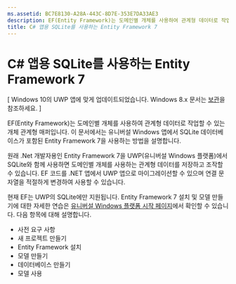 ```yaml
---
ms.assetid: BC7E8130-A28A-443C-8D7E-353E7DA33AE3
description: EF(Entity Framework)는 도메인별 개체를 사용하여 관계형 데이터로 작업할 수 있는 개체 관계형 매퍼입니다.
title: C# 앱용 SQLite를 사용하는 Entity Framework 7
---
```


# C# 앱용 SQLite를 사용하는 Entity Framework 7

\[ Windows 10의 UWP 앱에 맞게 업데이트되었습니다. Windows 8.x 문서는 [보관](http://go.microsoft.com/fwlink/p/?linkid=619132)을 참조하세요. \]

EF(Entity Framework)는 도메인별 개체를 사용하여 관계형 데이터로 작업할 수 있는 개체 관계형 매퍼입니다. 이 문서에서는 유니버설 Windows 앱에서 SQLite 데이터베이스가 포함된 Entity Framework 7을 사용하는 방법을 설명합니다.

원래 .Net 개발자용인 Entity Framework 7을 UWP(유니버설 Windows 플랫폼)에서 SQLite와 함께 사용하면 도메인별 개체를 사용하는 관계형 데이터를 저장하고 조작할 수 있습니다. EF 코드를 .NET 앱에서 UWP 앱으로 마이그레이션할 수 있으며 연결 문자열을 적절하게 변경하여 사용할 수 있습니다.

현재 EF는 UWP의 SQLite에만 지원됩니다. Entity Framework 7 설치 및 모델 만들기에 대한 자세한 연습은 [유니버설 Windows 플랫폼 시작 페이지](http://go.microsoft.com/fwlink/p/?LinkId=735013)에서 확인할 수 있습니다. 다음 항목에 대해 설명합니다.

-   사전 요구 사항
-   새 프로젝트 만들기
-   Entity Framework 설치
-   모델 만들기
-   데이터베이스 만들기
-   모델 사용



<!--HONumber=Mar16_HO1-->


